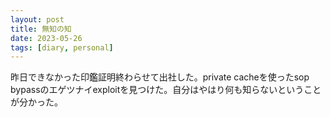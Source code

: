 ```yaml
---
layout: post
title: 無知の知
date: 2023-05-26
tags: [diary, personal]
---
```

昨日できなかった印鑑証明終わらせて出社した。private cacheを使ったsop bypassのエゲツナイexploitを見つけた。自分はやはり何も知らないということが分かった。